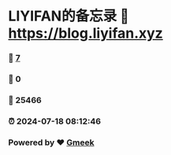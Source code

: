 # LIYIFAN的备忘录 :link: https://blog.liyifan.xyz 
### :page_facing_up: [7](https://blog.liyifan.xyz/tag.html) 
### :speech_balloon: 0 
### :hibiscus: 25466 
### :alarm_clock: 2024-07-18 08:12:46 
### Powered by :heart: [Gmeek](https://github.com/Meekdai/Gmeek)

